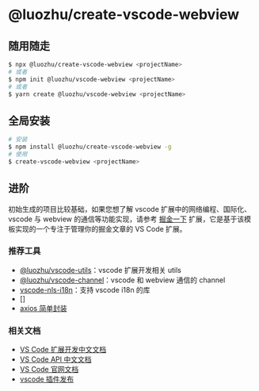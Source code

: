 # @luozhu/create-vscode-webview

## 随用随走

```sh
$ npx @luozhu/create-vscode-webview <projectName>
# 或者
$ npm init @luozhu/vscode-webview <projectName>
# 或者
$ yarn create @luozhu/vscode-webview <projectName>
```

## 全局安装

```sh
# 安装
$ npm install @luozhu/create-vscode-webview -g
# 使用
$ create-vscode-webview <projectName>
```

## 进阶

初始生成的项目比较基础，如果您想了解 vscode 扩展中的网络编程、国际化、vscode 与 webview 的通信等功能实现，请参考 [掘金一下](https://github.com/youngjuning/juejin-me) 扩展，它是基于该模板实现的一个专注于管理你的掘金文章的 VS Code 扩展。

### 推荐工具

- [@luozhu/vscode-utils](https://github.com/youngjuning/luozhu/tree/main/packages/vscode-utils)：vscode 扩展开发相关 utils
- [@luozhu/vscode-channel](https://github.com/youngjuning/luozhu/tree/main/packages/vscode-channel)：vscode 和 webview 通信的 channel
- [vscode-nls-i18n](https://www.npmjs.com/package/vscode-nls-i18n)：支持 vscode i18n 的库
- []
- [axios 简单封装](https://github.com/youngjuning/juejin-me/blob/main/src/utils/axios.ts)

### 相关文档

- [VS Code 扩展开发中文文档](https://liiked.github.io/VS-Code-Extension-Doc-ZH/#/)
- [VS Code API 中文文档](https://vscode-api-cn.js.org/)
- [VS Code 官网文档](https://code.visualstudio.com/docs)
- [vscode 插件发布](http://tny.im/bShcp)
